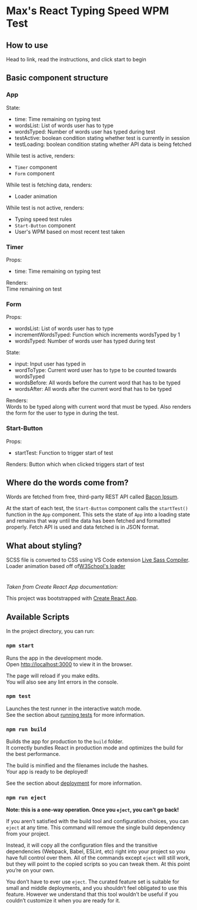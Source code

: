 # Max's React Typing Speed WPM Test

## How to use

Head to link, read the instructions, and click start to begin

## Basic component structure

### App

State:

- time: Time remaining on typing test
- wordsList: List of words user has to type
- wordsTyped: Number of words user has typed during test
- testActive: boolean condition stating whether test is currently in session
- testLoading: boolean condition stating whether API data is being fetched

While test is active, renders:

- `Timer` component
- `Form` component

While test is fetching data, renders:

- Loader animation

While test is not active, renders:

- Typing speed test rules
- `Start-Button` component
- User's WPM based on most recent test taken

### Timer

Props:

- time: Time remaining on typing test

Renders:  
Time remaining on test

### Form

Props:

- wordsList: List of words user has to type
- incrementWordsTyped: Function which increments wordsTyped by 1
- wordsTyped: Number of words user has typed during test

State:

- input: Input user has typed in
- wordToType: Current word user has to type to be counted towards wordsTyped
- wordsBefore: All words before the current word that has to be typed
- wordsAfter: All words after the current word that has to be typed

Renders:  
Words to be typed along with current word that must be typed. Also renders the form for the user to type in during the test.

### Start-Button

Props:

- startTest: Function to trigger start of test

Renders:
Button which when clicked triggers start of test

## Where do the words come from?

Words are fetched from free, third-party REST API called [Bacon Ipsum](https://baconipsum.com/json-api/).

At the start of each test, the `Start-Button` component calls the `startTest()` function in the `App` component. This sets the state of `App` into a loading state and remains that way until the data has been fetched and formatted properly. Fetch API is used and data fetched is in JSON format.

## What about styling?

SCSS file is converted to CSS using VS Code extension [Live Sass Compiler](https://marketplace.visualstudio.com/items?itemName=ritwickdey.live-sass). Loader animation based off of[W3School's loader](https://www.w3schools.com/howto/howto_css_loader.asp)

#

_Taken from Create React App documentation:_

This project was bootstrapped with [Create React App](https://github.com/facebook/create-react-app).

## Available Scripts

In the project directory, you can run:

### `npm start`

Runs the app in the development mode.<br>
Open [http://localhost:3000](http://localhost:3000) to view it in the browser.

The page will reload if you make edits.<br>
You will also see any lint errors in the console.

### `npm test`

Launches the test runner in the interactive watch mode.<br>
See the section about [running tests](https://facebook.github.io/create-react-app/docs/running-tests) for more information.

### `npm run build`

Builds the app for production to the `build` folder.<br>
It correctly bundles React in production mode and optimizes the build for the best performance.

The build is minified and the filenames include the hashes.<br>
Your app is ready to be deployed!

See the section about [deployment](https://facebook.github.io/create-react-app/docs/deployment) for more information.

### `npm run eject`

**Note: this is a one-way operation. Once you `eject`, you can’t go back!**

If you aren’t satisfied with the build tool and configuration choices, you can `eject` at any time. This command will remove the single build dependency from your project.

Instead, it will copy all the configuration files and the transitive dependencies (Webpack, Babel, ESLint, etc) right into your project so you have full control over them. All of the commands except `eject` will still work, but they will point to the copied scripts so you can tweak them. At this point you’re on your own.

You don’t have to ever use `eject`. The curated feature set is suitable for small and middle deployments, and you shouldn’t feel obligated to use this feature. However we understand that this tool wouldn’t be useful if you couldn’t customize it when you are ready for it.
